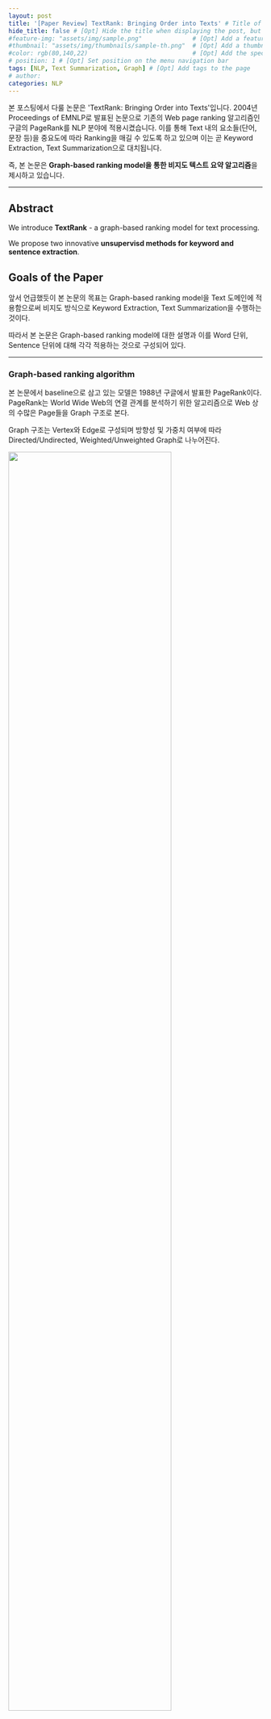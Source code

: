 ```yaml
---
layout: post
title: '[Paper Review] TextRank: Bringing Order into Texts' # Title of the page
hide_title: false # [Opt] Hide the title when displaying the post, but shown in lists of posts
#feature-img: "assets/img/sample.png"              # [Opt] Add a feature-image to the post
#thumbnail: "assets/img/thumbnails/sample-th.png"  # [Opt] Add a thumbnail image on blog view
#color: rgb(80,140,22)                             # [Opt] Add the specified colour as feature image, and change link colors in post
# position: 1 # [Opt] Set position on the menu navigation bar
tags: [NLP, Text Summarization, Graph] # [Opt] Add tags to the page
# author:
categories: NLP
---
```


본 포스팅에서 다룰 논문은 'TextRank: Bringing Order into Texts'입니다. 2004년 Proceedings of EMNLP로 발표된 논문으로 기존의 Web page ranking 알고리즘인 구글의 PageRank를 NLP 분야에 적용시켰습니다. 이를 통해 Text 내의 요소들(단어, 문장 등)을 중요도에 따라 Ranking을 매길 수 있도록 하고 있으며 이는 곧 Keyword Extraction, Text Summarization으로 대치됩니다. 

즉, 본 논문은 **Graph-based ranking model을 통한 비지도 텍스트 요약 알고리즘**을 제시하고 있습니다.

---

## Abstract

We introduce **TextRank** - a graph-based ranking model for text processing.

We propose two innovative **unsupervisd methods for keyword and sentence extraction**.

## Goals of the Paper

앞서 언급했듯이 본 논문의 목표는 Graph-based ranking model을 Text 도메인에 적용함으로써 비지도 방식으로 Keyword Extraction, Text Summarization을 수행하는 것이다.

따라서 본 논문은 Graph-based ranking model에 대한 설명과 이를 Word 단위, Sentence 단위에 대해 각각 적용하는 것으로 구성되어 있다.

--- 

### Graph-based ranking algorithm

본 논문에서 baseline으로 삼고 있는 모델은 1988년 구글에서 발표한 PageRank이다. PageRank는 World Wide Web의 연결 관계를 분석하기 위한 알고리즘으로 Web 상의 수많은 Page들을 Graph 구조로 본다.

Graph 구조는 Vertex와 Edge로 구성되며 방향성 및 가중치 여부에 따라 Directed/Undirected, Weighted/Unweighted Graph로 나누어진다.

<img src="/assets/img/pexels/graph.png" width="80%">

즉 PageRank에서는 각 Page를 Vertex로 Page 간의 연결 관계를 Edge로 표현한다.

이러한 Graph 구조에서의 Ranking algorithm은 Vertex의 중요도를 결정하는 것으로, 이때 일부 Local 영역에 대한 정보만을 반영하는 것이 아니라 회귀적으로 Convergence하도록 반복 학습함으로써 Global한 정보를 반영한다. 

또한, 여기서 Vertex의 중요도는 곧 해당 Vertex가 다른 Vertex와 얼마나 많이, 강하게 연결되어 있는가에 비례한다. 

본 논문에서 제시하고 있는 TextRank는 각 단어 또는 각 문장을 Vertex로, Text에서 추출할 수 있는 연결관계를 Edge로 표현하여 graph-based ranking algorithm을 적용하고 있으며 그 결과로 Keywords 또는 Summarization sentences가 Top N의 방식으로 결정될 수 있도록 한다.

### The TextRank Model

#### Directed Graphs

Directed graph는 $$G = (V,E)$$로 나타낼 수 있으며 여기서 $$V$$는 vertex 집합을 $$E$$는 edge 집합을 의미한다. 또한 Directed graph의 경우 방향성이 존재하기 때문에 $$In(V_i)$$를 **vertex $$i$$를 가리키는** vertex 집합으로 $$Out(V_i)$$를 **vertex $$i$$가 가리키는** vertex 집합으로 표기할 수 있다.

이때 vertex $$V_i$$의 importance score는 다음과 같은 수식으로 정의될 수 있다.

<img src="/assets/img/pexels/graph_impscore.png" width="70%">

위 수식은 "Random sufer model"로 불리며 user가 어떤 링크를 클릭할 확률을 $$d$$로, 해당 링크에서 새로운 페이지로 이동할 확률을 $$1-d$$로 나타낸다. ($$d$$는 damping factor로 0~1 사이의 수) 

즉, 위 수식은 그래프에서 한 vertex에서 다른 vertex로 jump할 확률을 나타내며, 연결관계가 많을수록 높은 점수로 나타난다. 

위 Score는 초기값의 영향을 받지 않으며 충분한 iteration을 통해 일정 값으로 수렴한다.

#### Undirected Graphs

Undirected graph의 경우 Directed Graph와 거의 유사하나 vertex의 in-degree와 out-degree가 동일한 경우로 이해할 수 있다.

따라서 앞선 Directed Graph에서의 수식을 그대로 사용할 수 있으며, Convergence curve를 그려보았을 때 거의 유사하게 오버랩되는 것을 확인할 수 있다.

#### Weighted Graphs

기존의 PageRank 모델은 각 페이지들이 여러 개(multiple)의 link로 연결되거나 부분적인(partial) link로 연결되는 등의 경우가 없다. 그러나 본 논문에서 다루고자 하는 Text의 경우 추출된 unit(vertex)들이 multiple 또는 partial link를 가질 수 있다. 

또한 이러한 특성은 연결의 strength로 표현할 수 있으며 edge의 weight로 나타낼 수 있다.

따라서 vertex $$V_i$$와 $$V_j$$ 사이 edge의 weight를 $$w_{ij}$$로 표현한다.

이렇게 weight를 반영하여 각 vertex의 score를 결정하는 수식은 아래와 같다.

<img src="/assets/img/pexels/graph_impscore_weight.png" width="70%">

위 수식을 사용했을 경우에도 Convergence curve가 유사하게 나타났다.

#### Text as a Graph

본 논문에서는 Graph 기반 Ranking 알고리즘을 Text에 적용하고 있기 때문에 Text를 효과적으로 Graph 구조로 변형시켜 주는 것이 매우 중요하다. 특히 각 text entity 간의 의미적 관계가 기반이 되어야 한다. 이때 Text unit의 크기는 다양하게 구성될 수 있다. (word, collocations, entire sentence 등)

또한, Entity 간의 관계 역시 어휘적(Lexical), 의미적(Semantic) 관계, 맥락적 오버랩(Contextual overlap) 등 다양하게 연결될 수 있다.

> **Text가 Graph로 변환되는 과정은 다음과 같다.**   
1. Task에 적합한 Text unit을 추출하여 graph의 vertex에 넣어준다. 
2. 추출된 Text unit간의 관계를 결정하고 이를 edge로 연결한다. 이때 edge는 directed/undirected, weighted/unweighted 모두 가능하다. 
3. Graph-based ranking algorithm을 수렴할 때까지 (convergence threshold를 기준으로) 반복한다.
4. Vertices를 최종 score 기준으로 내림차순 정렬하고 task에 따라 ranking/selection을 수행한다.

본 논문에서는 Keyword Extraction과 Text Summarization Task를 다루고 있으며 이 두 Task는 각각 text unit으로 word, entire sentence를 사용한다.


### Keyword Extraction

Keyword Extraction task에서는 각 단어를 vertex로 놓는다. Vertex로 들어가는 단어는 task에 따라 Syntactic filter를 적용하여 명사만, 명사와 동사만, 명사와 형용사만 등 옵션을 다르게 설정할 수 있다.

또한, vertex를 연결하는 edge를 결정하는 기준을 설정해야 하는데 이는 *co-occurrence*를 기준으로 한다.

즉, 두 vertices가 $$N$$ word window 안에 같이 나타난다면 이를 *co-occurr* 하였다고 말하며 edge로 연결한다. 이때 $$N$$은 2~10 사이의 수로 정할 수 있다.

Graph를 구성하고 난 뒤에는 Ranking 알고리즘을 반복 수행하여 각 vertex의 score를 수렴시킨다. 최종 score가 결정되면 Top $$T$$개를 선택함으로써 Keyword Extraction이 가능하다.

이때, 일부 단어는 2단어 이상으로 구성될 수 있다. (Ex. New York) 이런 경우 Post-processing 과정을 통해 Top $$T$$ 속의 단어들이 텍스트 속에서 바로 인접하여 나타난다면 하나의 multi-word keyword로 합칠 수 있다. (Ex. New, York: *New York* city is center of America.)

저자들의 실험 결과 F-measure를 기준으로 TextRank가 기존에 제안되었던 모델들보다 더 높은 스코어를 기록하였다고 한다.

### Sentence Extraction

Sentence Extraction에서는 각 문장을 vertex로 놓는다. 그러나 문장은 반복적으로 나타나지 않기 때문에 Keyword extraction과는 다른 방식으로 edge를 구성하여야 한다.

따라서 *co-occurrence*를 이용하는 것 대신에 두 문장 간의 *similarity*를 이용하며, similarity를 결정하는 기준은 문장 간의 overlap, string kernels, cosine similarity, longest common subsequence 등을 모두 사용할 수 있다.

본 논문에서는 공통된 token이 얼마나 overlap 되는 지를 기준으로 하고 있다. 이때도 syntatic filter를 사용함으로써 token을 필터링할 수 있다.

또한, 문장이 길어짐으로써 overlap이 과도하게 일어날 수 있기 때문에 이를 normalization factor를 이용해 조절하고 있다.

위 사항들을 반영한 similarity 계산 수식은 아래와 같다.

<img src="/assets/img/pexels/graph_simscore.png" width="70%">

이처럼 sentence extraction task에서는 각 edge가 similarity score로 나타나기 때문에 weighted graph가 구성된다. 

$$ROUGE$$ evaluation toolkit을 이용해 human evaluation과 비교한 결과 TextRank가 기존의 지도학습 기반의 방식들과 유사한 성능을 보이고 있음을 확인하였다.

유사한 성능을 가진 다른 모델들과 달리 TextRank는 비지도학습 기반이기에 데이터에 대한 제약이 적다는 장점을 갖는다.

---

> Keyword extraction, Sentence extraction task에서 비지도학습 방식을 성공적으로 적용시켰다는 점에서 의의가 있는 것 같습니다. 특히 NLP에 Graph를 적용하는 방식이 Knowledge를 이용하는 등의 방식이 아니라 Text를 일정 기준에 따라 그대로 Graph로 변환시킨다는 점이 인상깊습니다.
